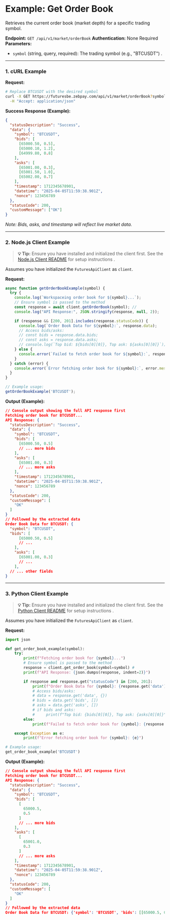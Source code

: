 # Example: Get Order Book

Retrieves the current order book (market depth) for a specific trading symbol.

**Endpoint:** `GET /api/v1/market/orderBook`
**Authentication:** None Required
**Parameters:**
* `symbol` (string, query, required): The trading symbol (e.g., "BTCUSDT") .

---

### 1. cURL Example

**Request:**

```bash
# Replace BTCUSDT with the desired symbol
curl -X GET https://futuresbe.zebpay.com/api/v1/market/orderBook?symbol=BTCUSDT \
  -H "Accept: application/json"
```

**Success Response (Example):**

```json
{
  "statusDescription": "Success",
  "data": {
    "symbol": "BTCUSDT",
    "bids": [
      [65000.50, 0.5],
      [65000.10, 1.2],
      [64999.80, 0.8]
    ],
    "asks": [
      [65001.00, 0.3],
      [65001.50, 1.0],
      [65002.00, 0.7]
    ],
    "timestamp": 1712345678901,
    "datetime": "2025-04-05T11:59:38.901Z",
    "nonce": 123456789
  },
  "statusCode": 200,
  "customMessage": ["OK"]
}
```
*Note: Bids, asks, and timestamp will reflect live market data.*

---

### 2. Node.js Client Example

> **💡 Tip:** Ensure you have installed and initialized the client first. See the [Node.js Client README](../../../clients/rest-http/node/README.md) for setup instructions .

Assumes you have initialized the `FuturesApiClient` as `client`.

**Request:**

```javascript
async function getOrderBookExample(symbol) {
  try {
    console.log(`Workspaceing order book for ${symbol}...`);
    // Ensure symbol is passed to the method
    const response = await client.getOrderBook(symbol); //
    console.log("API Response:", JSON.stringify(response, null, 2));

    if (response && [200, 201].includes(response.statusCode)) {
      console.log(`Order Book Data for ${symbol}:`, response.data);
      // Access bids/asks:
      // const bids = response.data.bids;
      // const asks = response.data.asks;
      // console.log(`Top bid: ${bids[0][0]}, Top ask: ${asks[0][0]}`);
    } else {
      console.error(`Failed to fetch order book for ${symbol}:`, response.statusDescription);
    }
  } catch (error) {
    console.error(`Error fetching order book for ${symbol}:`, error.message);
  }
}

// Example usage:
getOrderBookExample('BTCUSDT');
```

**Output (Example):**

```json
// Console output showing the full API response first
Fetching order book for BTCUSDT...
API Response: {
  "statusDescription": "Success",
  "data": {
    "symbol": "BTCUSDT",
    "bids": [
      [65000.50, 0.5]
      // ... more bids
    ],
    "asks": [
      [65001.00, 0.3]
      // ... more asks
    ],
    "timestamp": 1712345678901,
    "datetime": "2025-04-05T11:59:38.901Z",
    "nonce": 123456789
  },
  "statusCode": 200,
  "customMessage": [
    "OK"
  ]
}
// Followed by the extracted data
Order Book Data for BTCUSDT: {
  "symbol": "BTCUSDT",
  "bids": [
      [65000.50, 0.5]
      // ...
    ],
    "asks": [
      [65001.00, 0.3]
      // ...
    ],
  // ... other fields
}
```

---

### 3. Python Client Example

> **💡 Tip:** Ensure you have installed and initialized the client first. See the [Python Client README](../../../clients/rest-http/python/README.md) for setup instructions .

Assumes you have initialized the `FuturesApiClient` as `client`.

**Request:**

```python
import json

def get_order_book_example(symbol):
    try:
        print(f"Fetching order book for {symbol}...")
        # Ensure symbol is passed to the method
        response = client.get_order_book(symbol=symbol) #
        print(f"API Response: {json.dumps(response, indent=2)}")

        if response and response.get("statusCode") in [200, 201]:
            print(f"Order Book Data for {symbol}: {response.get('data')}")
            # Access bids/asks:
            # data = response.get('data', {})
            # bids = data.get('bids', [])
            # asks = data.get('asks', [])
            # if bids and asks:
            #     print(f"Top bid: {bids[0][0]}, Top ask: {asks[0][0]}")
        else:
            print(f"Failed to fetch order book for {symbol}: {response.get('statusDescription')}")

    except Exception as e:
        print(f"Error fetching order book for {symbol}: {e}")

# Example usage:
get_order_book_example('BTCUSDT')
```

**Output (Example):**

```json
// Console output showing the full API response first
Fetching order book for BTCUSDT...
API Response: {
  "statusDescription": "Success",
  "data": {
    "symbol": "BTCUSDT",
    "bids": [
      [
        65000.5,
        0.5
      ]
      // ... more bids
    ],
    "asks": [
      [
        65001.0,
        0.3
      ]
      // ... more asks
    ],
    "timestamp": 1712345678901,
    "datetime": "2025-04-05T11:59:38.901Z",
    "nonce": 123456789
  },
  "statusCode": 200,
  "customMessage": [
    "OK"
  ]
}
// Followed by the extracted data
Order Book Data for BTCUSDT: {'symbol': 'BTCUSDT', 'bids': [[65000.5, 0.5], ...], 'asks': [[65001.0, 0.3], ...], ...}
```
